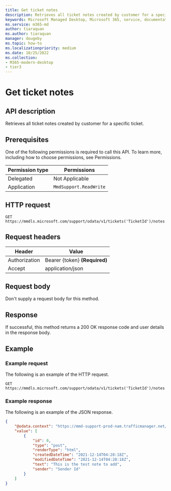 ```yaml
---
title: Get ticket notes
description: Retrieves all ticket notes created by customer for a specific ticket.
keywords: Microsoft Managed Desktop, Microsoft 365, service, documentation
ms.service: m365-md
author: tiaraquan
ms.author: tiaraquan
manager: dougeby
ms.topic: how-to
ms.localizationpriority: medium
ms.date: 10/25/2022
ms.collection: 
- M365-modern-desktop
- tier3
---
```


# Get ticket notes

## API description

Retrieves all ticket notes created by customer for a specific ticket.

## Prerequisites

One of the following permissions is required to call this API. To learn more, including how to choose permissions, see Permissions.

| Permission type | Permissions |
| --- | --- |
| Delegated | Not Applicable |
| Application | `MmdSupport.ReadWrite` |

## HTTP request

```http
GET https://mmdls.microsoft.com/support/odata/v1/tickets('TicketId')/notes
```

## Request headers

| Header  | Value |
| --- | --- |
| Authorization | Bearer {token} **(Required)** |
| Accept | application/json |

## Request body

Don't supply a request body for this method.

## Response

If successful, this method returns a 200 OK response code and user details in the response body.

## Example

### Example request

The following is an example of the HTTP request.

```http
GET https://mmdls.microsoft.com/support/odata/v1/tickets('TicketId')/notes
```

### Example response

The following is an example of the JSON response.

```json
{ 
    "@odata.context": "https://mmd-support-prod-nam.trafficmanager.net/odata/v1/$metadata#Tickets('MMD-1465058-R5V8P')/notes", 
    "value": [ 
        { 
            "id": 0, 
            "type": "post", 
            "renderType": "html", 
            "createdDateTime": "2021-12-14T04:28:18Z", 
            "modifiedDateTime": "2021-12-14T04:28:18Z", 
            "text": "This is the test note to add", 
            "sender": "Sender Id" 
        } 
    ] 
}
```
